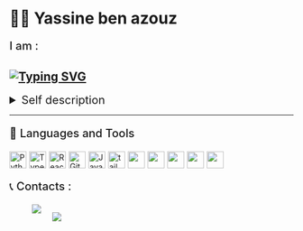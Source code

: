 # 👨‍💻 Yassine ben azouz

<p style="font-size:20px;font-weight:500;"> I am :</p>

## [![Typing SVG](https://readme-typing-svg.demolab.com?font=Fira+Code&pause=1000&width=435&lines=A+junior+web+developer;A+junior+mobile+developer;An+IT+student)](https://git.io/typing-svg)

<details>
<summary open style="font-size:20px;">Self description </summary>
<br>
I am an IT student who is driven by my thirst for knowledge and deep passion for learning new things about software development. I enjoy diving deep into a technology and challenging myself with projects to force myself to learn new things✨  
</details>

---

<p style="font-size:20px;font-weight:500;"> 🧰 Languages and Tools</p>
<div style="display:flex;gap:5px;">
<img  alt="Python" width="30px"src="https://cdn.jsdelivr.net/gh/devicons/devicon/icons/python/python-original.svg"/>
<img  alt="TypeScript" width="30px" s src="https://cdn.jsdelivr.net/gh/devicons/devicon/icons/typescript/typescript-plain.svg" />
<img  alt="React" width="30px" src="https://cdn.jsdelivr.net/gh/devicons/devicon/icons/react/react-original.svg" />
<img alt="Git" width="30px"  src="https://cdn.jsdelivr.net/gh/devicons/devicon/icons/git/git-original.svg" />
<img  alt="Javascript" width="30px"  src="https://cdn.jsdelivr.net/gh/devicons/devicon/icons/javascript/javascript-original.svg" />
<img width="30px" alt="tailwindcss" src="https://cdn.jsdelivr.net/gh/devicons/devicon/icons/tailwindcss/tailwindcss-plain.svg" />
<img width="30px"  src="https://cdn.jsdelivr.net/gh/devicons/devicon/icons/dart/dart-original.svg" />
<img width="30px" src="https://cdn.jsdelivr.net/gh/devicons/devicon/icons/flutter/flutter-original.svg" />
<img width="30px"  src="https://cdn.jsdelivr.net/gh/devicons/devicon/icons/html5/html5-plain.svg" />
<img width="30px"  src="https://cdn.jsdelivr.net/gh/devicons/devicon/icons/css3/css3-plain.svg" />
<img width="30px" src="https://cdn.jsdelivr.net/gh/devicons/devicon/icons/c/c-plain.svg" />
</div>


<p style="font-size:20px;font-weight:500;">📞 Contacts :</p>
<span style="display:flex;">
<a href="mailto:yassinebenazouz123@gmail.com" ><img src="
https://img.shields.io/badge/Gmail-D14836?style=for-the-badge&logo=gmail&logoColor=white" style="margin-left:40px"/></a>


<a style="margin-left:20px" href="https://www.linkedin.com/in/yassine-benazouz-724782242/"><img src="https://img.shields.io/badge/linkedin-%230077B5.svg?style=for-the-badge&logo=linkedin&logoColor=white" /></a>

</span>
